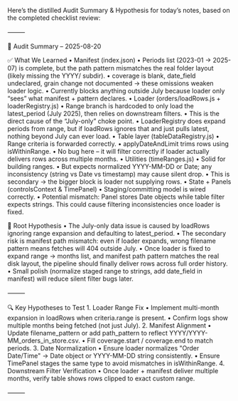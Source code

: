 Here’s the distilled Audit Summary & Hypothesis for today’s notes, based on the completed checklist review:

⸻

📝 Audit Summary – 2025-08-20

✅ What We Learned
	•	Manifest (index.json)
	•	Periods list (2023-01 → 2025-07) is complete, but the path pattern mismatches the real folder layout (likely missing the YYYY/ subdir).
	•	coverage is blank, date_field undeclared, grain change not documented → these omissions weaken loader logic.
	•	Currently blocks anything outside July because loader only “sees” what manifest + pattern declares.
	•	Loader (orders/loadRows.js + loaderRegistry.js)
	•	Range branch is hardcoded to only load the latest_period (July 2025), then relies on downstream filters.
	•	This is the direct cause of the “July-only” choke point.
	•	LoaderRegistry does expand periods from range, but if loadRows ignores that and just pulls latest, nothing beyond July can ever load.
	•	Table layer (tableDataRegistry.js)
	•	Range criteria is forwarded correctly.
	•	applyDateAndLimit trims rows using isWithinRange.
	•	No bug here – it will filter correctly if loader actually delivers rows across multiple months.
	•	Utilities (timeRanges.js)
	•	Solid for building ranges.
	•	But expects normalized YYYY-MM-DD or Date; any inconsistency (string vs Date vs timestamp) may cause silent drop.
	•	This is secondary → the bigger block is loader not supplying rows.
	•	State + Panels (controlsContext & TimePanel)
	•	Staging/committing model is wired correctly.
	•	Potential mismatch: Panel stores Date objects while table filter expects strings. This could cause filtering inconsistencies once loader is fixed.

🎯 Root Hypothesis
	•	The July-only data issue is caused by loadRows ignoring range expansion and defaulting to latest_period.
	•	The secondary risk is manifest path mismatch: even if loader expands, wrong filename pattern means fetches will 404 outside July.
	•	Once loader is fixed to expand range → months list, and manifest path pattern matches the real disk layout, the pipeline should finally deliver rows across full order history.
	•	Small polish (normalize staged range to strings, add date_field in manifest) will reduce silent filter bugs later.

⸻

🔍 Key Hypotheses to Test
	1.	Loader Range Fix
	•	Implement multi-month expansion in loadRows when criteria.range is present.
	•	Confirm logs show multiple months being fetched (not just July).
	2.	Manifest Alignment
	•	Update filename_pattern or add path_pattern to reflect YYYY/YYYY-MM_orders_in_store.csv.
	•	Fill coverage.start / coverage.end to match periods.
	3.	Date Normalization
	•	Ensure loader normalizes "Order Date/Time" → Date object or YYYY-MM-DD string consistently.
	•	Ensure TimePanel stages the same type to avoid mismatches in isWithinRange.
	4.	Downstream Filter Verification
	•	Once loader + manifest deliver multiple months, verify table shows rows clipped to exact custom range.

⸻
